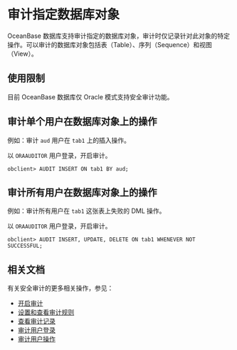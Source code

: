 # 审计指定数据库对象

OceanBase 数据库支持审计指定的数据库对象，审计时仅记录针对此对象的特定操作。可以审计的数据库对象包括表（Table）、序列（Sequence）和视图（View）。

## 使用限制

目前 OceanBase 数据库仅 Oracle 模式支持安全审计功能。

## 审计单个用户在数据库对象上的操作

例如：审计 `aud` 用户在 `tab1` 上的插入操作。

以 `ORAAUDITOR` 用户登录，开启审计。

```shell
obclient> AUDIT INSERT ON tab1 BY aud;
```

## 审计所有用户在数据库对象上的操作

例如：审计所有用户在 `tab1` 这张表上失败的 DML 操作。

以 `ORAAUDITOR` 用户登录，开启审计。

```shell
obclient> AUDIT INSERT, UPDATE, DELETE ON tab1 WHENEVER NOT SUCCESSFUL;
```

## 相关文档

有关安全审计的更多相关操作，参见：

* [开启审计](../600.security-audit/200.audit-open.md)
* [设置和查看审计规则](../600.security-audit/300.set-up-and-view-audit-rules.md)
* [查看审计记录](../600.security-audit/500.audit-records.md)
* [审计用户登录](../600.security-audit/600.audit-user-logon.md)
* [审计用户操作](../600.security-audit/700.audit-user-operations.md)
